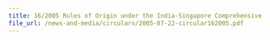 ```yaml
---
title: 16/2005 Rules of Origin under the India-Singapore Comprehensive Economic Cooperation Agreement (CECA)
file_url: /news-and-media/circulars/2005-07-22-circular162005.pdf
---
```

